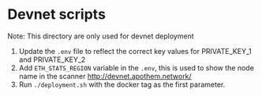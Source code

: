 # Devnet scripts
Note: This directory are only used for devnet deployment
1. Update the `.env` file to reflect the correct key values for PRIVATE_KEY_1 and PRIVATE_KEY_2
2. Add `ETH_STATS_REGION` variable in the `.env`, this is used to show the node name in the scanner http://devnet.apothem.network/
3. Run `./deployment.sh` with the docker tag as the first parameter.